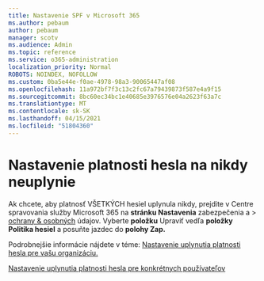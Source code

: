 ```yaml
---
title: Nastavenie SPF v Microsoft 365
ms.author: pebaum
author: pebaum
manager: scotv
ms.audience: Admin
ms.topic: reference
ms.service: o365-administration
localization_priority: Normal
ROBOTS: NOINDEX, NOFOLLOW
ms.custom: 0ba5e44e-f0ae-4978-98a3-90065447af08
ms.openlocfilehash: 11a972bf7f3c13c2fc67a79439873f587e4a9f15
ms.sourcegitcommit: 8bc60ec34bc1e40685e3976576e04a2623f63a7c
ms.translationtype: MT
ms.contentlocale: sk-SK
ms.lasthandoff: 04/15/2021
ms.locfileid: "51804360"
---
```

# <a name="set-passwords-to-never-expire"></a>Nastavenie platnosti hesla na nikdy neuplynie 

Ak chcete, aby platnosť VŠETKÝCH hesiel uplynula nikdy, prejdite v Centre spravovania služby Microsoft 365 na **stránku Nastavenia** zabezpečenia a  >  [ochrany &amp; osobných](https://portal.office.com/adminportal/home#/settings/security) údajov. Vyberte **položku** Upraviť vedľa **položky Politika hesiel** a posuňte jazdec do **polohy Zap.**
  
Podrobnejšie informácie nájdete v téme: [Nastavenie uplynutia platnosti hesla pre vašu organizáciu.](https://docs.microsoft.com/microsoft-365/admin/manage/set-password-expiration-policy)
  
[Nastavenie uplynutia platnosti hesla pre konkrétnych používateľov](https://docs.microsoft.com/microsoft-365/admin/add-users/set-password-to-never-expire)
  
